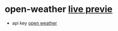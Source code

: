 # open-weather [live previe](mukeshodhano.github.io/open-weather)

- api key [open weather](https://openweathermap.org/api) 
